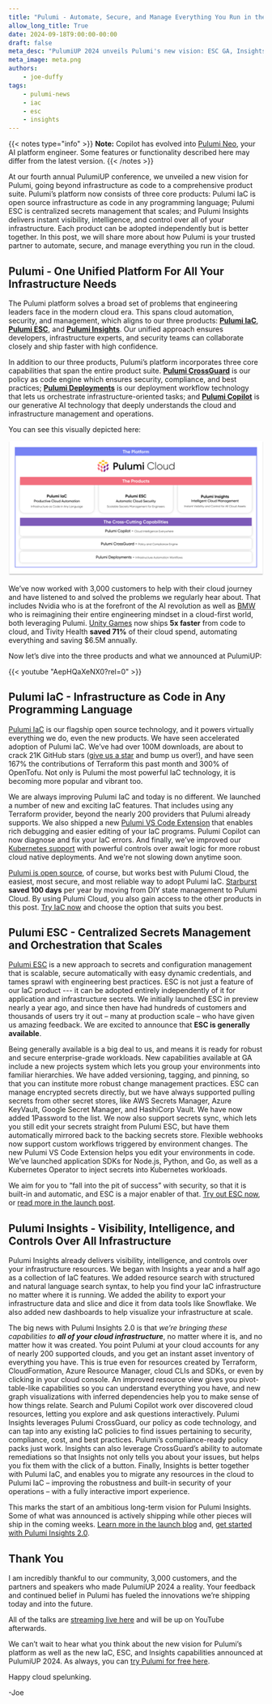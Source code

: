 ```yaml
---
title: "Pulumi - Automate, Secure, and Manage Everything You Run in the Cloud"
allow_long_title: True
date: 2024-09-18T9:00:00-00:00
draft: false
meta_desc: "PulumiUP 2024 unveils Pulumi's new vision: ESC GA, Insights 2.0, and a comprehensive platform to automate, secure, and manage cloud infrastructure."
meta_image: meta.png
authors:
    - joe-duffy
tags:
    - pulumi-news
    - iac
    - esc
    - insights
---
```


{{< notes type="info" >}}
**Note:** Copilot has evolved into [Pulumi Neo](/product/neo/), your AI platform engineer. Some features or functionality described here may differ from the latest version.
{{< /notes >}}

At our fourth annual PulumiUP conference, we unveiled a new vision for Pulumi, going beyond infrastructure as code to a comprehensive product suite. Pulumi’s platform now consists of three core products: Pulumi IaC is open source infrastructure as code in any programming language; Pulumi ESC is centralized secrets management that scales; and Pulumi Insights delivers instant visibility, intelligence, and control over all of your infrastructure. Each product can be adopted independently but is better together. In this post, we will share more about how Pulumi is your trusted partner to automate, secure, and manage everything you run in the cloud.

<!--more-->

## Pulumi - One Unified Platform For All Your Infrastructure Needs

The Pulumi platform solves a broad set of problems that engineering leaders face in the modern cloud era. This spans cloud automation, security, and management, which aligns to our three products: **[Pulumi IaC](/product/infrastructure-as-code/)**, **[Pulumi ESC](/product/secrets-management/)**, and **[Pulumi Insights](/product/pulumi-insights/)**. Our unified approach ensures developers, infrastructure experts, and security teams can collaborate closely and ship faster with high confidence.

In addition to our three products, Pulumi’s platform incorporates three core capabilities that span the entire product suite. **[Pulumi CrossGuard](/crossguard/)** is our policy as code engine which ensures security, compliance, and best practices; **[Pulumi Deployments](/product/pulumi-deployments/)** is our deployment workflow technology that lets us orchestrate infrastructure-oriented tasks; and **[Pulumi Copilot](/product/copilot/)** is our generative AI technology that deeply understands the cloud and infrastructure management and operations.

You can see this visually depicted here:

[![Pulumi Platform](platform.png)](/product/pulumi-cloud)

We’ve now worked with 3,000 customers to help with their cloud journey and have listened to and solved the problems we regularly hear about. That includes Nvidia who is at the forefront of the AI revolution as well as [BMW](/case-studies/bmw) who is reimagining their entire engineering mindset in a cloud-first world, both leveraging Pulumi. [Unity Games](/case-studies/unity) now ships **5x faster** from code to cloud, and Tivity Health **saved 71%** of their cloud spend, automating everything and saving $6.5M annually.

Now let’s dive into the three products and what we announced at PulumiUP:

{{< youtube "AepHQaXeNX0?rel=0" >}}

## Pulumi IaC - Infrastructure as Code in Any Programming Language

[Pulumi IaC](/product/infrastructure-as-code) is our flagship open source technology, and it powers virtually everything we do, even the new products. We have seen accelerated adoption of Pulumi IaC. We’ve had over 100M downloads, are about to crack 21K GitHub stars ([give us a star](https://github.com/pulumi/pulumi/stargazers) and bump us over!), and have seen 167% the contributions of Terraform this past month and 300% of OpenTofu. Not only is Pulumi the most powerful IaC technology, it is becoming more popular and vibrant too.

We are always improving Pulumi IaC and today is no different. We launched a number of new and exciting IaC features. That includes using any Terraform provider, beyond the nearly 200 providers that Pulumi already supports. We also shipped a new [Pulumi VS Code Extension](/blog/pulumi-vscode-extension/) that enables rich debugging and easier editing of your IaC programs. Pulumi Copilot can now diagnose and fix your IaC errors. And finally, we’ve improved our [Kubernetes support](/registry/packages/kubernetes/) with powerful controls over await logic for more robust cloud native deployments. And we're not slowing down anytime soon.

[Pulumi is open source](https://github.com/pulumi/pulumi), of course, but works best with Pulumi Cloud, the easiest, most secure, and most reliable way to adopt Pulumi IaC. [Starburst](/case-studies/starburst) **saved 100 days** per year by moving from DIY state management to Pulumi Cloud. By using Pulumi Cloud, you also gain access to the other products in this post. [Try IaC now](https://www.pulumi.com/docs/iac/get-started/) and choose the option that suits you best.

## Pulumi ESC - Centralized Secrets Management and Orchestration that Scales

[Pulumi ESC](/product/secrets-management) is a new approach to secrets and configuration management that is scalable, secure automatically with easy dynamic credentials, and tames sprawl with engineering best practices. ESC is not just a feature of our IaC product --- it can be adopted entirely independently of it for application and infrastructure secrets. We initially launched ESC in preview nearly a year ago, and since then have had hundreds of customers and thousands of users try it out – many at production scale – who have given us amazing feedback. We are excited to announce that **ESC is generally available**.

Being generally available is a big deal to us, and means it is ready for robust and secure enterprise-grade workloads. New capabilities available at GA include a new projects system which lets you group your environments into familiar hierarchies. We have added versioning, tagging, and pinning, so that you can institute more robust change management practices. ESC can manage encrypted secrets directly, but we have always supported pulling secrets from other secret stores, like AWS Secrets Manager, Azure KeyVault, Google Secret Manager, and HashiCorp Vault. We have now added 1Password to the list. We now also support secrets sync, which lets you still edit your secrets straight from Pulumi ESC, but have them automatically mirrored back to the backing secrets store. Flexible webhooks now support custom workflows triggered by environment changes. The new Pulumi VS Code Extension helps you edit your environments in code. We’ve launched application SDKs for Node.js, Python, and Go, as well as a Kubernetes Operator to inject secrets into Kubernetes workloads.

We aim for you to “fall into the pit of success” with security, so that it is built-in and automatic, and ESC is a major enabler of that. [Try out ESC now](/docs/esc/get-started), or [read more in the launch post](/blog/pulumi-esc-ga).

## Pulumi Insights - Visibility, Intelligence, and Controls Over All Infrastructure

Pulumi Insights already delivers visibility, intelligence, and controls over your infrastructure resources. We began with Insights a year and a half ago as a collection of IaC features. We added resource search with structured and natural language search syntax, to help you find your IaC infrastructure no matter where it is running. We added the ability to export your infrastructure data and slice and dice it from data tools like Snowflake. We also added new dashboards to help visualize your infrastructure at scale.

The big news with Pulumi Insights 2.0 is that *we’re bringing these capabilities to **all of your cloud infrastructure***, no matter where it is, and no matter how it was created. You point Pulumi at your cloud accounts for any of nearly 200 supported clouds, and you get an instant asset inventory of everything you have. This is true even for resources created by Terraform, CloudFormation, Azure Resource Manager, cloud CLIs and SDKs, or even by clicking in your cloud console. An improved resource view gives you pivot-table-like capabilities so you can understand everything you have, and new graph visualizations with inferred dependencies help you to make sense of how things relate. Search and Pulumi Copilot work over discovered cloud resources, letting you explore and ask questions interactively. Pulumi Insights leverages Pulumi CrossGuard, our policy as code technology, and can tap into any existing IaC policies to find issues pertaining to security, compliance, cost, and best practices. Pulumi’s compliance-ready policy packs just work. Insights can also leverage CrossGuard’s ability to automate remediations so that Insights not only tells you about your issues, but helps you fix them with the click of a button. Finally, Insights is better together with Pulumi IaC, and enables you to migrate any resources in the cloud to Pulumi IaC – improving the robustness and built-in security of your operations – with a fully interactive import experience.

This marks the start of an ambitious long-term vision for Pulumi Insights. Some of what was announced is actively shipping while other pieces will ship in the coming weeks. [Learn more in the launch blog](/blog/pulumi-insights-2) and, [get started with Pulumi Insights 2.0](/docs/insights/get-started/).

## Thank You

I am incredibly thankful to our community, 3,000 customers, and the partners and speakers who made PulumiUP 2024 a reality. Your feedback and continued belief in Pulumi has fueled the innovations we’re shipping today and into the future.

All of the talks are [streaming live here](/pulumi-up) and will be up on YouTube afterwards.

We can’t wait to hear what you think about the new vision for Pulumi’s platform as well as the new IaC, ESC, and Insights capabilities announced at PulumiUP 2024. As always, you can [try Pulumi for free here](/start).

Happy cloud spelunking.

-Joe

